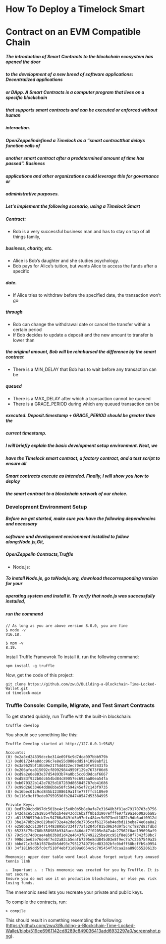 # How To Deploy a Timelock Smart

# Contract on an EVM Compatible Chain

##### The introduction of Smart Contracts to the blockchain ecosystem has opened the door

##### to the development of a new breed of software applications: Decentralized applications

##### or DApp. A Smart Contracts is a computer program that lives on a specific blockchain

##### that supports smart contracts and can be executed or enforced without human

##### interaction.

##### OpenZeppelindefined a Timelock as a “smart contractthat delays function calls of

##### another smart contract after a predetermined amount of time has passed”. Business

##### applications and other organizations could leverage this for governance or

##### administrative purposes.

##### Let's implement the following scenario, using a Timelock Smart

##### Contract:

- Bob is a very successful business man and has to stay on top of all things family,

##### business, charity, etc.

- Alice is Bob’s daughter and she studies psychology.
- Bob pays for Alice’s tuition, but wants Alice to access the funds after a specific

##### date.

- If Alice tries to withdraw before the specified date, the transaction won’t go

##### through

- Bob can change the withdrawal date or cancel the transfer within a certain period
- If Bob decides to update a deposit and the new amount to transfer is lower than

##### the original amount, Bob will be reimbursed the difference by the smart contract

- There is a MIN_DELAY that Bob has to wait before any transaction can be

##### queued

- There is a MAX_DELAY after which a transaction cannot be queued
- There is a GRACE_PERIOD during which any queued transaction can be

##### executed. Deposit.timestamp + GRACE_PERIOD should be greater than the

##### current timestamp.

##### I will briefly explain the basic development setup environment. Next, we

##### have the Timelock smart contract, a factory contract, and a test script to ensure all

##### Smart contracts execute as intended. Finally, I will show you how to deploy

##### the smart contract to a blockchain network of our choice.

### Development Environment Setup

##### Before we get started, make sure you have the following dependencies and necessary

##### software and development environment installed to follow along:Node.js,Git,

##### OpenZeppelin Contracts,Truffle

- Node.js:

##### To install Node.js, go toNodejs.org, download thecorresponding version for your

##### operating system and install it. To verify that node.js was successfully installed,

##### run the command

```
// As long as you are above version 8.0.0, you are fine
$ node -v
V16.18.
```
```
$ npm -v
8.19.
```
Install Truffle Framewrok
To install it, run the following command:

```
npm install -g truffle
```

Now, get the code of this project:

```
git clone https://github.com/zwu3/Building-a-Blockchain-Time-Locked-Wallet.git
cd timelock-main
```
### Truffle Console: Compile, Migrate, and Test Smart Contracts

To get started quickly, run Truffle with the built-in blockchain:

```
truffle develop
```

You should see something like this:

```
Truffle Develop started at http://127.0.0.1:9545/

Accounts:
(0) 0x2a8cd24339dccbe314e69f6c9d7dca097bbb979b
(1) 0xd017244a8dcc96c7e8e55d088edd5141098abf21
(2) 0x3a9625bf18bb9e2175dd422ec70e030fe92431fb
(3) 0x206afea815092cf89929844959f129e7673f06d6
(4) 0xd9a2e0e803e37d54893b74a0bc5cc0d9dcaf6667
(5) 0xd583f922b0dc654bd84c89057ec693aa80ea54fa
(6) 0xb070322b142e7825d187289d865845787eb41686
(7) 0x99d26633464dd86bbe58fc594245ef7c143f9735
(8) 0x16bec01c9cd845b12308619a1f4e77fffc5189e9
(9) 0x116c9eff9ede07959596fb204740547d53384995

Private Keys:
(0) 0ed7b90cbd097dc501be4c15e0b0b5b8e0afa7e31648b3f81ad79170703e3756
(1) a42dace5c2619554f8b1b4e843cdc6b2ff8b1d1907efffe97f29a1e60826ba85
(2) a61f896979dcb7ec94766a549fd5b97efc484ec9d973edf1022c9db6adf0912d
(3) 3be2478bb20c819ba0732e4a2de6de3705caf61276ab4edbd11beba74e0ea8a2
(4) e250b62c51384714483895b7334f77af5204bf815d9634d9f5c4cf887d82fdbd
(5) 65233f75e780b358985b9343acc846daf7f0205e847a4c27562f0ad199698af9
(6) 79c5dc74d0cae4ab03b8d1d42e4643f87492225be9cc951f8e858f7342f58bc7
(7) 998dcbe62e76de6f7e32a83cb5eafb7395e8dd845d03e8f9ec7a7c2557549a35
(8) bbbd71c3d5b1f878e8b5dd93c79512749739cd83202bfc0bdff68bcffb9a9954
(9) 34f181b9dd5fc0cf510f4ebf31d09a6654c9c705454f7dcaa2aa89055520613b

Mnemonic: upper deer table word local abuse forget output fury amused tennis limb

⚠️  Important ⚠️  : This mnemonic was created for you by Truffle. It is not secure.
Ensure you do not use it on production blockchains, or else you risk losing funds.
```

The mnemonic seed lets you recreate your private and public keys.

To compile the contracts, run:

```
> compile
```

This should result in something resembling the following:
(https://github.com/zwu3/Building-a-Blockchain-Time-Locked-Wallet/blob/519ce6961142cd8289c849036413add6932297a0/screenshot.png).


